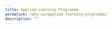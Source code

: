 ```yaml
---
title: Applied Learning Programme
permalink: /why-us/applied-learning-programme/
description: ""
---
```

